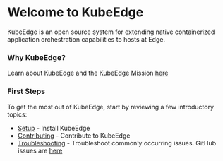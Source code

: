 # Welcome to KubeEdge

KubeEdge is an open source system for extending native containerized application orchestration capabilities to hosts at Edge.

### Why KubeEdge?
Learn about KubeEdge and the KubeEdge Mission [here](../modules/kubeedge.md)  

### First Steps  
To get the most out of KubeEdge, start by reviewing a few introductory topics:  
- [Setup](../setup/setup.md) - Install KubeEdge  
- [Contributing](contribute.md) - Contribute to KubeEdge  
- [Troubleshooting](../troubleshooting/troubleshooting.md) - Troubleshoot commonly occurring issues. GitHub issues are [here](https://github.com/kubeedge/kubeedge/issues)  

